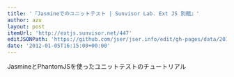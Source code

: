 ```yaml
---
title: '『Jasmineでのユニットテスト | Sunvisor Lab. Ext JS 別館』'
author: azu
layout: post
itemUrl: 'http://extjs.sunvisor.net/447'
editJSONPath: 'https://github.com/jser/jser.info/edit/gh-pages/data/2012/01/index.json'
date: '2012-01-05T16:15:00+00:00'
---
```

JasmineとPhantomJSを使ったユニットテストのチュートリアル
